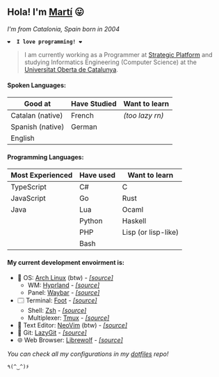 ## Hola! I'm [Martí](https://m4rti.dev) 😛

*I'm from Catalonia, Spain born in 2004*

**`❤️  I love programming! ❤️`**

> I am currently working as a Programmer at [Strategic Platform](https://strategicplatform.com/en/) 
> and studying Informatics Engineering (Computer Science) at the 
> [Universitat Oberta de Catalunya](https://uoc.edu).

#### Spoken Languages:

| Good at          | Have Studied | Want to learn |
|------------------|--------------|---------------|
| Catalan (native) | French       | *(too lazy rn)* |
| Spanish (native) | German       | |
| English          |              | |

#### Programming Languages:

| Most Experienced | Have used | Want to learn       |
|------------------|-----------|---------------------|
| TypeScript       | C#        | C                   |
| JavaScript       | Go        | Rust                |
| Java             | Lua       | Ocaml               |
|                  | Python    | Haskell             |
|                  | PHP       | Lisp (or lisp-like) |
|                  | Bash      |                     |

#### My current development envoirment is:

- 💾 OS: [Arch Linux](https://archlinux.org) (btw) - [*\[source\]*](https://github.com/archlinux)
    - WM: [Hyprland](https://hyprland.org) - [*\[source\]*](https://github.com/hyprwm/Hyprland)
    - Panel: [Waybar](https://github.com/Alexays/Waybar) - [*\[source\]*](https://github.com/Alexays/Waybar)
- 🗔  Terminal: [Foot](https://codeberg.org/dnkl/foot) - [*\[source\]*](https://codeberg.org/dnkl/foot)
    - Shell: [Zsh](https://www.zsh.org/) - [*\[source\]*](https://zsh.sourceforge.io/)
    - Multiplexer: [Tmux](https://github.com/tmux/tmux/wiki) - [*\[source\]*](https://github.com/tmux/tmux)
- 📝 Text Editor: [NeoVim](https://neovim.io) (btw) - [*\[source\]*](https://github.com/neovim/neovim)
- 🧰 Git: [LazyGit](https://github.com/jesseduffield/lazygit/wiki) - [*\[source\]*](https://github.com/jesseduffield/lazygit)
- 🌐 Web Browser: [Librewolf](https://librewolf.net) - [*\[source\]*](https://codeberg.org/librewolf/source)

*You can check all my configurations in my [dotfiles](https://github.com/m4rti21/dotfiles) repo!*

```
٩(^‿^)۶
```
